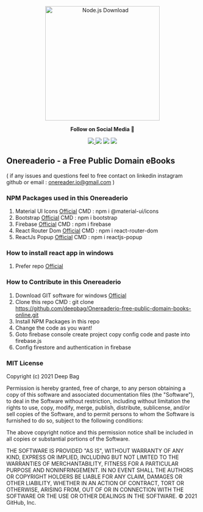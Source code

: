 <p align="center">
  <img src="https://avatars.githubusercontent.com/u/83749656?v=4" alt="Node.js Download" width="300">
</p>
<p align="center"><strong>Follow on Social Media 👋</strong></p>
<div align="center">
 <a href="https://twitter.com/erdeepbag"><img src="https://img.shields.io/badge/twitter-%231DA1F2.svg?&style=for-the-badge&logo=twitter&logoColor=white"/>
 <a href="https://www.linkedin.com/in/deep-bag-360764170/"><img src="https://img.shields.io/badge/linkedin-%230077B5.svg?&style=for-the-badge&logo=linkedin&logoColor=white"/></a> 
 <a href="https://www.instagram.com/er.deepbag/"><img src="https://img.shields.io/badge/instagram-%23E4405F.svg?&style=for-the-badge&logo=instagram&logoColor=white"/></a>
 <a href="https://www.facebook.com/deep.bagh.509/"><img src="https://img.shields.io/badge/facebook-%231877F2.svg?&style=for-the-badge&logo=facebook&logoColor=white"/></a>
</div>

## Onereaderio - a Free Public Domain eBooks
( if any issues and questions feel to free contact on linkedin instagram github or email : onereader.io@gmail.com )

### NPM Packages used in this Onereaderio

1. Material UI Icons <a href="https://www.npmjs.com/package/@material-ui/icons">Official</a> CMD : npm i @material-ui/icons
2. Bootstrap <a href="https://www.npmjs.com/package/bootstrap">Official</a> CMD : npm i bootstrap
3. Firebase <a href="https://www.npmjs.com/package/firebase">Official</a> CMD : npm i firebase
4. React Router Dom  <a href="https://www.npmjs.com/package/react-router-dom">Official</a> CMD : npm i react-router-dom
5. ReactJs Popup  <a href="https://www.npmjs.com/package/reactjs-popup">Official</a> CMD : npm i reactjs-popup

### How to install react app in windows

1. Prefer repo <a href="https://github.com/deepbag/How-to-install-React-in-Windows" target="_blank">Official</a>

### How to Contribute in this Onereaderio

1. Download GIT software for windows <a href="https://git-scm.com/downloads">Official</a>
2. Clone this repo CMD : git clone https://github.com/deepbag/Onereaderio-free-public-domain-books-online.git
3. Install NPM Packages in this repo
4. Change the code as you want!
5. Goto firebase console create project copy config code and paste into firebase.js
6. Config firestore and authentication in firebase

### MIT License
Copyright (c) 2021 Deep Bag

Permission is hereby granted, free of charge, to any person obtaining a copy
of this software and associated documentation files (the "Software"), to deal
in the Software without restriction, including without limitation the rights
to use, copy, modify, merge, publish, distribute, sublicense, and/or sell
copies of the Software, and to permit persons to whom the Software is
furnished to do so, subject to the following conditions:

The above copyright notice and this permission notice shall be included in all
copies or substantial portions of the Software.

THE SOFTWARE IS PROVIDED "AS IS", WITHOUT WARRANTY OF ANY KIND, EXPRESS OR
IMPLIED, INCLUDING BUT NOT LIMITED TO THE WARRANTIES OF MERCHANTABILITY,
FITNESS FOR A PARTICULAR PURPOSE AND NONINFRINGEMENT. IN NO EVENT SHALL THE
AUTHORS OR COPYRIGHT HOLDERS BE LIABLE FOR ANY CLAIM, DAMAGES OR OTHER
LIABILITY, WHETHER IN AN ACTION OF CONTRACT, TORT OR OTHERWISE, ARISING FROM,
OUT OF OR IN CONNECTION WITH THE SOFTWARE OR THE USE OR OTHER DEALINGS IN THE
SOFTWARE.
© 2021 GitHub, Inc.
